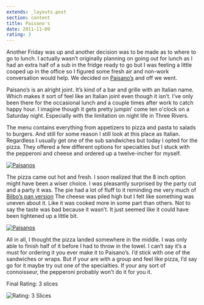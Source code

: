 ```yaml
---
extends: _layouts.post
section: content
title: Paisano's
date: 2011-11-09
rating: 3
---
```


Another Friday was up and another decision was to be made as to where to go to lunch. I actually wasn’t originally planning on going out for lunch as I had an extra half of a sub in the fridge ready to go but I was feeling a little cooped up in the office so I figured some fresh air and non-work conversation would help. We decided on [Paisano’s](http://paisanosbarandgrill.com/) and off we went.

Paisano’s is an alright joint. It’s kind of a bar and grille with an Italian name. Which makes it sort of feel like an Italian joint even though it isn’t. I’ve only been there for the occasional lunch and a couple times after work to catch happy hour. I imagine though it gets pretty jumpin’ come ten o'clock on a Saturday night. Especially with the limitation on night life in Three Rivers.

The menu contains everything from appetizers to pizza and pasta to salads to burgers. And still for some reason I still look at this place as Italian. Regardless I usually get one of the sub sandwiches but today I opted for the pizza. They offered a few different options for specialties but I stuck with the pepperoni and cheese and ordered up a twelve-incher for myself.

[![Paisanos](http://farm7.static.flickr.com/6044/6318699244_d2def861fa.jpg)](http://www.flickr.com/photos/joefearnley/6318699244/ "Paisanos by joefearnley, on Flickr")

The pizza came out hot and fresh. I soon realized that the 8 inch option might have been a wiser choice. I was pleasantly surprised by the party cut and a party it was. The pie had a lot of fluff to it reminding me very much of [Bilbo’s pan version](http://joeymarinara.com/post/11597054151/bilbos-pan) The cheese was piled high but I felt like something was uneven about it. Like it was cooked more in some part than others. Not to say the taste was bad because it wasn’t. It just seemed like it could have been tightened up a little bit.

[![Paisanos](http://farm7.static.flickr.com/6039/6318700056_984b4f8906.jpg)](http://www.flickr.com/photos/joefearnley/6318700056/ "Paisanos by joefearnley, on Flickr")

All in all, I thought the pizza landed somewhere in the middle. I was only able to finish half of it before I had to throw in the towel. I can’t say it’s a must for ordering it you ever make it to Paisano’s. I’d stick with one of the sandwiches or wraps. But if your are with a group and feel like pizza, I’d say go for it maybe try out one of the specialties. If your any sort of connoisseur, the pepperoni probably won’t do it for you it.

Final Rating: 3 slices

![Rating: 3 Slices](/assets/img/pizza3_sm.jpg)